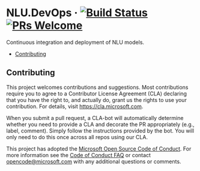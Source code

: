 # NLU.DevOps &middot; [![Build Status](https://dev.azure.com/NLUDevOps/NLU.DevOps/_apis/build/status/Microsoft.NLU.DevOps)](https://dev.azure.com/NLUDevOps/NLU.DevOps/_build/latest?definitionId=1) [![PRs Welcome](https://img.shields.io/badge/PRs-welcome-brightgreen.svg)](CONTRIBUTING.md#pull-requests)

Continuous integration and deployment of NLU models.

- [Contributing](#contributing)

## Contributing

This project welcomes contributions and suggestions.  Most contributions require you to agree to a
Contributor License Agreement (CLA) declaring that you have the right to, and actually do, grant us
the rights to use your contribution. For details, visit https://cla.microsoft.com.

When you submit a pull request, a CLA-bot will automatically determine whether you need to provide
a CLA and decorate the PR appropriately (e.g., label, comment). Simply follow the instructions
provided by the bot. You will only need to do this once across all repos using our CLA.

This project has adopted the [Microsoft Open Source Code of Conduct](https://opensource.microsoft.com/codeofconduct/).
For more information see the [Code of Conduct FAQ](https://opensource.microsoft.com/codeofconduct/faq/) or
contact [opencode@microsoft.com](mailto:opencode@microsoft.com) with any additional questions or comments.
